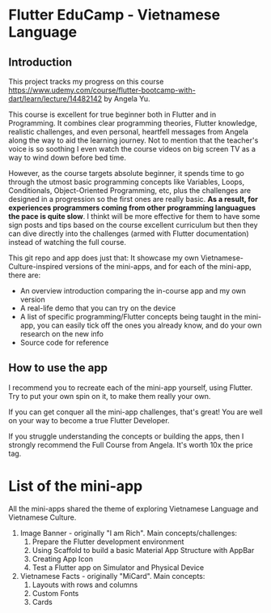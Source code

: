 # Flutter EduCamp - Vietnamese Language

## Introduction

This project tracks my progress on this course https://www.udemy.com/course/flutter-bootcamp-with-dart/learn/lecture/14482142 by Angela Yu.

This course is excellent for true beginner both in Flutter and in Programming. It combines clear
programming theories, Flutter knowledge, realistic challenges, and even personal, heartfell messages
from Angela along the way to aid the learning journey. Not to mention that the teacher's voice is so
 soothing I even watch the course videos on big screen TV as a way to wind down before bed time.

However, as the course targets absolute beginner, it spends time to go through the utmost basic
programming concepts like Variables, Loops, Conditionals, Object-Oriented Programming, etc, plus the
 challenges are designed in a progression so the first ones are really basic. **As a result, for
 experiences programmers coming from other  programming languagues the pace is quite slow**. I thinkt will be more effective for them to have
 some sign posts and tips based on the course excellent curriculum but then they can dive directly
 into the
 challenges (armed with Flutter documentation) instead of watching the full course.

 This git repo and app does just that: It showcase my own Vietnamese-Culture-inspired versions of
 the mini-apps, and for each of the mini-app, there are:
  - An overview introduction comparing the in-course app and my own version
  - A real-life demo that you can try on the device
  - A list of specific programming/Flutter concepts being taught in the mini-app, you can easily
  tick off the ones you already know, and do your own research on the new info
  - Source code for reference

## How to use the app

I recommend you to recreate each of the mini-app yourself, using Flutter. Try to put your own spin
on it, to make them really your own.

If you can get conquer all the mini-app challenges, that's great! You are well on your way to become
 a true Flutter Developer.

If you struggle understanding the concepts or building the apps, then I strongly recommend the Full
Course from Angela. It's worth 10x the price tag.

# List of the mini-app

All the mini-apps shared the theme of exploring Vietnamese Language and Vietnamese Culture.

1. Image Banner - originally "I am Rich". Main concepts/challenges:
    1. Prepare the Flutter development environment
    1. Using Scaffold to build a basic Material App Structure with AppBar
    2. Creating App Icon
    1. Test a Flutter app on Simulator and Physical Device
2. Vietnamese Facts - originally "MiCard". Main concepts:
    1. Layouts with rows and columns
    2. Custom Fonts
    3. Cards
